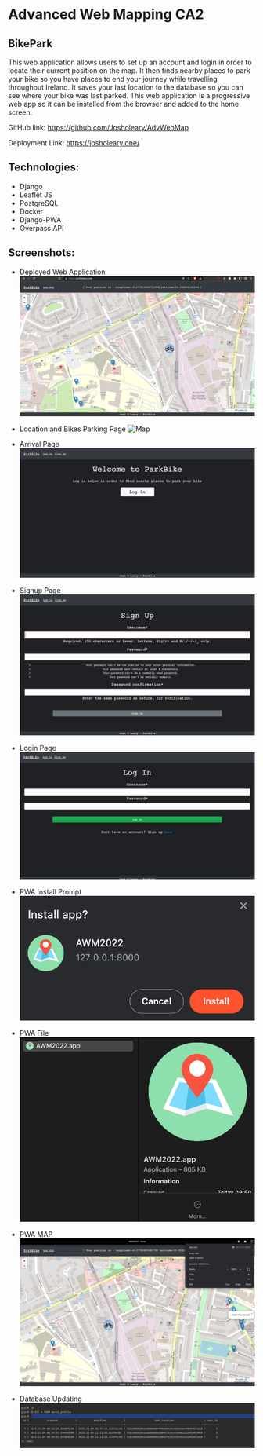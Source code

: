 # Advanced Web Mapping CA2

## BikePark
This web application allows users to set up an account and login in order to locate their current position on the map. It then finds nearby places to park your bike so you have places to end your journey while travelling throughout Ireland. It saves your last location to the database so you can see where your bike was last parked. This web application is a progressive web app so it can be installed from the browser and added to the home screen.

GitHub link: https://github.com/Josholeary/AdvWebMap

Deployment Link: https://josholeary.one/

## Technologies:
- Django
- Leaflet JS
- PostgreSQL
- Docker
- Django-PWA
- Overpass API


## Screenshots:


- Deployed Web Application
![Deployed](screenshots/HostedApp.png)

- Location and Bikes Parking Page
![Map](screenshots/Map.png)

- Arrival Page
![Arrival](screenshots/Arrival.png)

- Signup Page
![Signup](screenshots/SignUp.png)

- Login Page
![Login](screenshots/Login.png)

- PWA Install Prompt
![InstallPrompt](screenshots/installPrompt.png)

- PWA File
![PWAFile](screenshots/PWAFile.png)

- PWA MAP
![PWAMap](screenshots/PWAmap.png)

- Database Updating
![DBUpdated](screenshots/DBUpdated.png)

